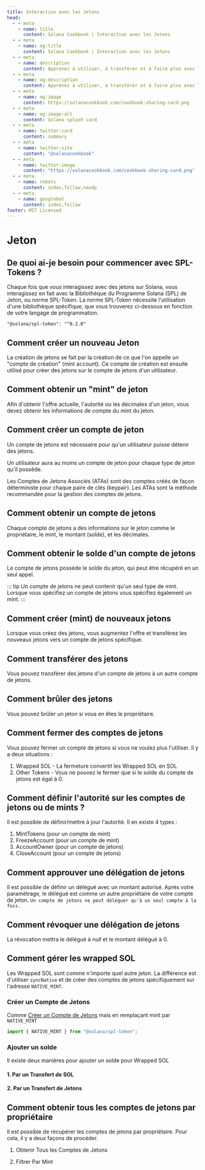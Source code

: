 ```yaml
---
title: Interaction avec les Jetons
head:
  - - meta
    - name: title
      content: Solana Cookbook | Interaction avec les Jetons
  - - meta
    - name: og:title
      content: Solana Cookbook | Interaction avec les Jetons
  - - meta
    - name: description
      content: Apprenez à utiliser, à transférer et à faire plus avec les jetons sur Solana.
  - - meta
    - name: og:description
      content: Apprenez à utiliser, à transférer et à faire plus avec les jetons sur Solana.
  - - meta
    - name: og:image
      content: https://solanacookbook.com/cookbook-sharing-card.png
  - - meta
    - name: og:image:alt
      content: Solana splash card
  - - meta
    - name: twitter:card
      content: summary
  - - meta
    - name: twitter:site
      content: "@solanacookbook"
  - - meta
    - name: twitter:image
      content: "https://solanacookbook.com/cookbook-sharing-card.png"
  - - meta
    - name: robots
      content: index,follow,noodp
  - - meta
    - name: googlebot
      content: index,follow
footer: MIT Licensed
---
```


# Jeton

## De quoi ai-je besoin pour commencer avec SPL-Tokens ?

Chaque fois que vous interagissez avec des jetons sur Solana, vous interagissez en fait avec la Bibliothèque du Programme Solana (SPL) de Jeton, ou norme SPL-Token. La norme SPL-Token nécessite l'utilisation d'une bibliothèque spécifique, que vous trouverez ci-dessous en fonction de votre langage de programmation.

<CodeGroup>
  <CodeGroupItem title="TS" active>

```
"@solana/spl-token": "^0.2.0"
```

  </CodeGroupItem>
</CodeGroup>

## Comment créer un nouveau Jeton

La création de jetons se fait par la création de ce que l'on appelle un "compte de création" (mint account).
Ce compte de création est ensuite utilisé pour créer des jetons sur le compte de jetons d'un utilisateur.

<SolanaCodeGroup>
  <SolanaCodeGroupItem title="TS" active>

  <template v-slot:default>

@[code](@/code/token/create-mint-account/create-mint-account.en.ts)

  </template>

  <template v-slot:preview>

@[code](@/code/token/create-mint-account/create-mint-account.preview.en.ts)

  </template>

  </SolanaCodeGroupItem>
</SolanaCodeGroup>

## Comment obtenir un "mint" de jeton

Afin d'obtenir l'offre actuelle, l'autorité ou les décimales d'un jeton, vous devez obtenir les informations de compte du mint du jeton.

<SolanaCodeGroup>
  <SolanaCodeGroupItem title="TS" active>

  <template v-slot:default>

@[code](@/code/token/get-mint-account/get-mint-account.en.ts)

  </template>

  <template v-slot:preview>

@[code](@/code/token/get-mint-account/get-mint-account.preview.en.ts)

  </template>

  </SolanaCodeGroupItem>
</SolanaCodeGroup>

## Comment créer un compte de jeton

Un compte de jetons est nécessaire pour qu'un utilisateur puisse détenir des jetons. 

Un utilisateur aura au moins un compte de jeton pour chaque type de jeton qu'il possède.  

Les Comptes de Jetons Associés (ATAs) sont des comptes créés de façon déterministe pour chaque paire de clés (keypair). Les ATAs sont la méthode recommandée pour la gestion des comptes de jetons.

<SolanaCodeGroup>
  <SolanaCodeGroupItem title="TS" active>

  <template v-slot:default>

@[code](@/code/token/create-token-account/ata.en.ts)

  </template>

  <template v-slot:preview>

@[code](@/code/token/create-token-account/ata.preview.en.ts)

  </template>

  </SolanaCodeGroupItem>
</SolanaCodeGroup>

## Comment obtenir un compte de jetons

Chaque compte de jetons a des informations sur le jeton comme le propriétaire, le mint, le montant (solde), et les décimales.

<SolanaCodeGroup>
  <SolanaCodeGroupItem title="TS" active>

  <template v-slot:default>

@[code](@/code/token/get-token-account/get-token-account.en.ts)

  </template>

  <template v-slot:preview>

@[code](@/code/token/get-token-account/get-token-account.preview.en.ts)

  </template>

  </SolanaCodeGroupItem>
</SolanaCodeGroup>

## Comment obtenir le solde d'un compte de jetons

Le compte de jetons possède le solde du jeton, qui peut être récupéré en un seul appel.

<SolanaCodeGroup>
  <SolanaCodeGroupItem title="TS" active>

  <template v-slot:default>

@[code](@/code/token/get-token-balance/get-token-balance.en.ts)

  </template>

  <template v-slot:preview>

@[code](@/code/token/get-token-balance/get-token-balance.preview.en.ts)

  </template>

  </SolanaCodeGroupItem>

<SolanaCodeGroupItem title="Rust" >

  <template v-slot:default>

@[code](@/code/token/get-token-balance/get-token-balance.en.rs)

  </template>

  <template v-slot:preview>

@[code](@/code/token/get-token-balance/get-token-balance.preview.en.rs)

  </template>

  </SolanaCodeGroupItem>

</SolanaCodeGroup>

::: tip
Un compte de jetons ne peut contenir qu'un seul type de mint. Lorsque vous spécifiez un compte de jetons vous spécifiez également un mint.
:::

## Comment créer (mint) de nouveaux jetons

Lorsque vous créez des jetons, vous augmentez l'offre et transférez les nouveaux jetons vers un compte de jetons spécifique.

<SolanaCodeGroup>
  <SolanaCodeGroupItem title="TS" active>

  <template v-slot:default>

@[code](@/code/token/mint-token/mint-token.en.ts)

  </template>

  <template v-slot:preview>

@[code](@/code/token/mint-token/mint-token.preview.en.ts)

  </template>

  </SolanaCodeGroupItem>
</SolanaCodeGroup>

## Comment transférer des jetons

Vous pouvez transférer des jetons d'un compte de jetons à un autre compte de jetons.

<SolanaCodeGroup>
  <SolanaCodeGroupItem title="TS" active>

  <template v-slot:default>

@[code](@/code/token/transfer-token/transfer-token.en.ts)

  </template>

  <template v-slot:preview>

@[code](@/code/token/transfer-token/transfer-token.preview.en.ts)

  </template>

  </SolanaCodeGroupItem>
</SolanaCodeGroup>

## Comment brûler des jetons

Vous pouvez brûler un jeton si vous en êtes le propriétaire.


<SolanaCodeGroup>
  <SolanaCodeGroupItem title="TS" active>

  <template v-slot:default>

@[code](@/code/token/burn-token/burn-token.en.ts)

  </template>

  <template v-slot:preview>

@[code](@/code/token/burn-token/burn-token.preview.en.ts)

  </template>

  </SolanaCodeGroupItem>
</SolanaCodeGroup>

## Comment fermer des comptes de jetons

Vous pouvez fermer un compte de jetons si vous ne voulez plus l'utiliser.
Il y a deux situations :

1. Wrapped SOL - La fermeture convertit les Wrapped SOL en SOL
2. Other Tokens - Vous ne pouvez le fermer que si le solde du compte de jetons est égal à 0.

<SolanaCodeGroup>
  <SolanaCodeGroupItem title="TS" active>

  <template v-slot:default>

@[code](@/code/token/close-token-account/close-token-account.en.ts)

  </template>

  <template v-slot:preview>

@[code](@/code/token/close-token-account/close-token-account.preview.en.ts)

  </template>

  </SolanaCodeGroupItem>
</SolanaCodeGroup>

## Comment définir l'autorité sur les comptes de jetons ou de mints ?

Il est possible de définir/mettre à jour l'autorité. Il en existe 4 types :

1. MintTokens (pour un compte de mint)
2. FreezeAccount (pour un compte de mint)
3. AccountOwner (pour un compte de jetons)
4. CloseAccount (pour un compte de jetons)

<SolanaCodeGroup>
  <SolanaCodeGroupItem title="TS" active>

  <template v-slot:default>

@[code](@/code/token/set-authority/main.en.ts)

  </template>

  <template v-slot:preview>

@[code](@/code/token/set-authority/main.preview.en.ts)

  </template>

  </SolanaCodeGroupItem>
</SolanaCodeGroup>

## Comment approuver une délégation de jetons

Il est possible de définir un délégué avec un montant autorisé. Après votre paramétrage, le délégué est comme un autre propriétaire de votre compte de jeton. `Un compte de jetons ne peut déléguer qu'à un seul compte à la fois.`

<SolanaCodeGroup>
  <SolanaCodeGroupItem title="TS" active>

  <template v-slot:default>

@[code](@/code/token/approve/main.en.ts)

  </template>

  <template v-slot:preview>

@[code](@/code/token/approve/main.preview.en.ts)

  </template>

  </SolanaCodeGroupItem>
</SolanaCodeGroup>

## Comment révoquer une délégation de jetons

La révocation mettra le délégué à *null* et le montant délégué à 0.

<SolanaCodeGroup>
  <SolanaCodeGroupItem title="TS" active>

  <template v-slot:default>

@[code](@/code/token/revoke/main.en.ts)

  </template>

  <template v-slot:preview>

@[code](@/code/token/revoke/main.preview.en.ts)

  </template>

  </SolanaCodeGroupItem>
</SolanaCodeGroup>

## Comment gérer les wrapped SOL

Les Wrapped SOL sont comme n'importe quel autre jeton. La différence est d'utiliser `syncNative`
et de créer des comptes de jetons spécifiquement sur l'adresse `NATIVE_MINT`.

### Créer un Compte de Jetons

Comme [Créer un Compte de Jetons](#create-token-account) mais en remplaçant mint par `NATIVE_MINT`

```js
import { NATIVE_MINT } from "@solana/spl-token";
```

### Ajouter un solde

Il existe deux manières pour ajouter un solde pour Wrapped SOL

#### 1. Par un Transfert de SOL

<SolanaCodeGroup>
  <SolanaCodeGroupItem title="TS" active>

  <template v-slot:default>

@[code](@/code/token/wrapped-sol/add-balance-by-sol.en.ts)

  </template>

  <template v-slot:preview>

@[code](@/code/token/wrapped-sol/add-balance-by-sol.preview.en.ts)

  </template>

  </SolanaCodeGroupItem>
</SolanaCodeGroup>

#### 2. Par un Transfert de Jetons

<SolanaCodeGroup>
  <SolanaCodeGroupItem title="TS" active>

  <template v-slot:default>

@[code](@/code/token/wrapped-sol/add-balance-by-token.en.ts)

  </template>

  <template v-slot:preview>

@[code](@/code/token/wrapped-sol/add-balance-by-token.preview.en.ts)

  </template>

  </SolanaCodeGroupItem>
</SolanaCodeGroup>

## Comment obtenir tous les comptes de jetons par propriétaire

Il est possible de récupérer les comptes de jetons par propriétaire. Pour cela, il y a deux façons de procéder.

1. Obtenir Tous les Comptes de Jetons

<SolanaCodeGroup>
  <SolanaCodeGroupItem title="TS" active>

  <template v-slot:default>

@[code](@/code/token/get-token-account-by-owner/all.en.ts)

  </template>

  <template v-slot:preview>

@[code](@/code/token/get-token-account-by-owner/all.preview.en.ts)

  </template>

  </SolanaCodeGroupItem>
</SolanaCodeGroup>

2. Filtrer Par Mint

<SolanaCodeGroup>
  <SolanaCodeGroupItem title="TS" active>

  <template v-slot:default>

@[code](@/code/token/get-token-account-by-owner/by-mint.en.ts)

  </template>

  <template v-slot:preview>

@[code](@/code/token/get-token-account-by-owner/by-mint.preview.en.ts)

  </template>

  </SolanaCodeGroupItem>
</SolanaCodeGroup>
